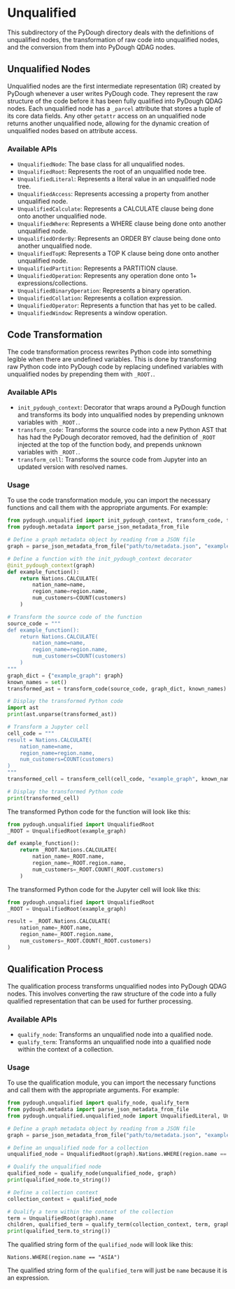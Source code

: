 # Unqualified

This subdirectory of the PyDough directory deals with the definitions of unqualified nodes, the transformation of raw code into unqualified nodes, and the conversion from them into PyDough QDAG nodes.

## Unqualified Nodes

Unqualified nodes are the first intermediate representation (IR) created by PyDough whenever a user writes PyDough code. They represent the raw structure of the code before it has been fully qualified into PyDough QDAG nodes. Each unqualified node has a `_parcel` attribute that stores a tuple of its core data fields. Any other `getattr` access on an unqualified node returns another unqualified node, allowing for the dynamic creation of unqualified nodes based on attribute access.

### Available APIs

- `UnqualifiedNode`: The base class for all unqualified nodes.
- `UnqualifiedRoot`: Represents the root of an unqualified node tree.
- `UnqualifiedLiteral`: Represents a literal value in an unqualified node tree.
- `UnqualifiedAccess`: Represents accessing a property from another unqualified node.
- `UnqualifiedCalculate`: Represents a CALCULATE clause being done onto another unqualified node.
- `UnqualifiedWhere`: Represents a WHERE clause being done onto another unqualified node.
- `UnqualifiedOrderBy`: Represents an ORDER BY clause being done onto another unqualified node.
- `UnqualifiedTopK`: Represents a TOP K clause being done onto another unqualified node.
- `UnqualifiedPartition`: Represents a PARTITION clause.
- `UnqualifiedOperation`: Represents any operation done onto 1+ expressions/collections.
- `UnqualifiedBinaryOperation`: Represents a binary operation.
- `UnqualifiedCollation`: Represents a collation expression.
- `UnqualifiedOperator`: Represents a function that has yet to be called.
- `UnqualifiedWindow`: Represents a window operation.

## Code Transformation

The code transformation process rewrites Python code into something legible when there are undefined variables. This is done by transforming raw Python code into PyDough code by replacing undefined variables with unqualified nodes by prepending them with `_ROOT.`.

### Available APIs

- `init_pydough_context`: Decorator that wraps around a PyDough function and transforms its body into unqualified nodes by prepending unknown variables with `_ROOT.`.
- `transform_code`: Transforms the source code into a new Python AST that has had the PyDough decorator removed, had the definition of `_ROOT` injected at the top of the function body, and prepends unknown variables with `_ROOT.`.
- `transform_cell`: Transforms the source code from Jupyter into an updated version with resolved names.

### Usage

To use the code transformation module, you can import the necessary functions and call them with the appropriate arguments. For example:

```python
from pydough.unqualified import init_pydough_context, transform_code, transform_cell
from pydough.metadata import parse_json_metadata_from_file

# Define a graph metadata object by reading from a JSON file
graph = parse_json_metadata_from_file("path/to/metadata.json", "example_graph")

# Define a function with the init_pydough_context decorator
@init_pydough_context(graph)
def example_function():
    return Nations.CALCULATE(
        nation_name=name,
        region_name=region.name,
        num_customers=COUNT(customers)
    )

# Transform the source code of the function
source_code = """
def example_function():
    return Nations.CALCULATE(
        nation_name=name,
        region_name=region.name,
        num_customers=COUNT(customers)
    )
"""
graph_dict = {"example_graph": graph}
known_names = set()
transformed_ast = transform_code(source_code, graph_dict, known_names)

# Display the transformed Python code
import ast
print(ast.unparse(transformed_ast))

# Transform a Jupyter cell
cell_code = """
result = Nations.CALCULATE(
    nation_name=name,
    region_name=region.name,
    num_customers=COUNT(customers)
)
"""
transformed_cell = transform_cell(cell_code, "example_graph", known_names)

# Display the transformed Python code
print(transformed_cell)
```

The transformed Python code for the function will look like this:

```python
from pydough.unqualified import UnqualifiedRoot
_ROOT = UnqualifiedRoot(example_graph)

def example_function():
    return _ROOT.Nations.CALCULATE(
        nation_name=_ROOT.name,
        region_name=_ROOT.region.name,
        num_customers=_ROOT.COUNT(_ROOT.customers)
    )
```

The transformed Python code for the Jupyter cell will look like this:

```python
from pydough.unqualified import UnqualifiedRoot
_ROOT = UnqualifiedRoot(example_graph)

result = _ROOT.Nations.CALCULATE(
    nation_name=_ROOT.name,
    region_name=_ROOT.region.name,
    num_customers=_ROOT.COUNT(_ROOT.customers)
)
```

## Qualification Process

The qualification process transforms unqualified nodes into PyDough QDAG nodes. This involves converting the raw structure of the code into a fully qualified representation that can be used for further processing.

### Available APIs

- `qualify_node`: Transforms an unqualified node into a qualified node.
- `qualify_term`: Transforms an unqualified node into a qualified node within the context of a collection.

### Usage

To use the qualification module, you can import the necessary functions and call them with the appropriate arguments. For example:

```python
from pydough.unqualified import qualify_node, qualify_term
from pydough.metadata import parse_json_metadata_from_file
from pydough.unqualified.unqualified_node import UnqualifiedLiteral, UnqualifiedRoot

# Define a graph metadata object by reading from a JSON file
graph = parse_json_metadata_from_file("path/to/metadata.json", "example_graph")

# Define an unqualified node for a collection
unqualified_node = UnqualifiedRoot(graph).Nations.WHERE(region.name == "ASIA")

# Qualify the unqualified node
qualified_node = qualify_node(unqualified_node, graph)
print(qualified_node.to_string())

# Define a collection context
collection_context = qualified_node

# Qualify a term within the context of the collection
term = UnqualifiedRoot(graph).name
children, qualified_term = qualify_term(collection_context, term, graph)
print(qualified_term.to_string())
```

The qualified string form of the `qualified_node` will look like this:

```
Nations.WHERE(region.name == "ASIA")
```

The qualified string form of the `qualified_term` will just be `name` because it is an expression.
